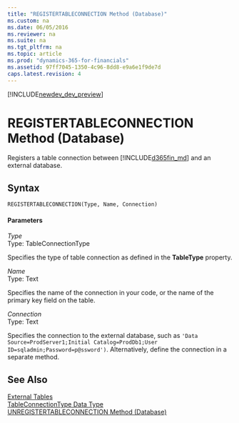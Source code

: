 ```yaml
---
title: "REGISTERTABLECONNECTION Method (Database)"
ms.custom: na
ms.date: 06/05/2016
ms.reviewer: na
ms.suite: na
ms.tgt_pltfrm: na
ms.topic: article
ms.prod: "dynamics-365-for-financials"
ms.assetid: 97ff7045-1350-4c96-8dd8-e9a6e1f9de7d
caps.latest.revision: 4
---
```


[!INCLUDE[newdev_dev_preview](../includes/newdev_dev_preview.md)]

# REGISTERTABLECONNECTION Method (Database)
Registers a table connection between [!INCLUDE[d365fin_md](../includes/d365fin_md.md)] and an external database.  
  
## Syntax  
  
```  
REGISTERTABLECONNECTION(Type, Name, Connection)  
```  
  
#### Parameters  
 *Type*  
 Type: TableConnectionType  
  
 Specifies the type of table connection as defined in the **TableType** property.  
  
 *Name*  
 Type: Text  
  
 Specifies the name of the connection in your code, or the name of the primary key field on the table.  
  
 *Connection*  
 Type: Text  
  
 Specifies the connection to the external database, such as `'Data Source=ProdServer1;Initial Catalog=ProdDb1;User ID=sqladmin;Password=p@ssword')`. Alternatively, define the connection in a separate method.  
  
## See Also  
 [External Tables](External-Tables.md)   
 [TableConnectionType Data Type](../datatypes/devenv-TableConnectionType-Data-Type.md)   
 [UNREGISTERTABLECONNECTION Method \(Database\)](devenv-UNREGISTERTABLECONNECTION-Method-Database.md)